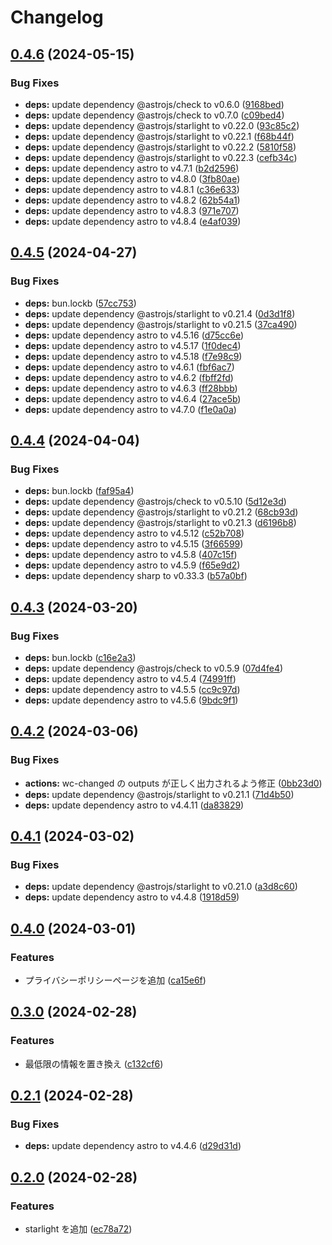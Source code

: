 # Changelog

## [0.4.6](https://github.com/nitoclub/nito-docs/compare/v0.4.5...v0.4.6) (2024-05-15)


### Bug Fixes

* **deps:** update dependency @astrojs/check to v0.6.0 ([9168bed](https://github.com/nitoclub/nito-docs/commit/9168bed4188a8dadd6f35122af42c9f3880ea9bc))
* **deps:** update dependency @astrojs/check to v0.7.0 ([c09bed4](https://github.com/nitoclub/nito-docs/commit/c09bed4d75c4acce66f5b2b135cfe6045d7709af))
* **deps:** update dependency @astrojs/starlight to v0.22.0 ([93c85c2](https://github.com/nitoclub/nito-docs/commit/93c85c24c0aa7446123656629a32eba3b860caf8))
* **deps:** update dependency @astrojs/starlight to v0.22.1 ([f68b44f](https://github.com/nitoclub/nito-docs/commit/f68b44f35c4336cbe697134882ba3edf8c91b16b))
* **deps:** update dependency @astrojs/starlight to v0.22.2 ([5810f58](https://github.com/nitoclub/nito-docs/commit/5810f5858496f358251edc3ac0843671c36be32c))
* **deps:** update dependency @astrojs/starlight to v0.22.3 ([cefb34c](https://github.com/nitoclub/nito-docs/commit/cefb34c38ac5f8781b3694aa0da81d4009a4f4ad))
* **deps:** update dependency astro to v4.7.1 ([b2d2596](https://github.com/nitoclub/nito-docs/commit/b2d2596d77e3a0803736c2a1311c2667eba8081e))
* **deps:** update dependency astro to v4.8.0 ([3fb80ae](https://github.com/nitoclub/nito-docs/commit/3fb80ae2970d6205330005639e2095950b45a748))
* **deps:** update dependency astro to v4.8.1 ([c36e633](https://github.com/nitoclub/nito-docs/commit/c36e633ba8caeeacfdce1f2ab501051b87773206))
* **deps:** update dependency astro to v4.8.2 ([62b54a1](https://github.com/nitoclub/nito-docs/commit/62b54a156e37e80297b241101d00a9bccb17ea7d))
* **deps:** update dependency astro to v4.8.3 ([971e707](https://github.com/nitoclub/nito-docs/commit/971e70740dd7f30c96f968d66ea56592cbb102ca))
* **deps:** update dependency astro to v4.8.4 ([e4af039](https://github.com/nitoclub/nito-docs/commit/e4af039becc53626633b81b487dd6ffa53901418))

## [0.4.5](https://github.com/nitoclub/nito-docs/compare/v0.4.4...v0.4.5) (2024-04-27)


### Bug Fixes

* **deps:** bun.lockb ([57cc753](https://github.com/nitoclub/nito-docs/commit/57cc7532a6de4dc8bb05c4cf4b71369207edd2c8))
* **deps:** update dependency @astrojs/starlight to v0.21.4 ([0d3d1f8](https://github.com/nitoclub/nito-docs/commit/0d3d1f8d0560cdd78c4e738fdd64f527ed7dd398))
* **deps:** update dependency @astrojs/starlight to v0.21.5 ([37ca490](https://github.com/nitoclub/nito-docs/commit/37ca4907f508d91392a3bc80c2019d8e64b09e08))
* **deps:** update dependency astro to v4.5.16 ([d75cc6e](https://github.com/nitoclub/nito-docs/commit/d75cc6ee7b86ad6008c3d59d12dda5c157ce67ce))
* **deps:** update dependency astro to v4.5.17 ([1f0dec4](https://github.com/nitoclub/nito-docs/commit/1f0dec42a1f04648fb053c7461bd33be2f8dce33))
* **deps:** update dependency astro to v4.5.18 ([f7e98c9](https://github.com/nitoclub/nito-docs/commit/f7e98c98252ccd6698ac47e342fa9802c58a69b7))
* **deps:** update dependency astro to v4.6.1 ([fbf6ac7](https://github.com/nitoclub/nito-docs/commit/fbf6ac7bc535bbb142beb025c2748552920a7e21))
* **deps:** update dependency astro to v4.6.2 ([fbff2fd](https://github.com/nitoclub/nito-docs/commit/fbff2fd612023ad95c233f0af3e4ef703a666355))
* **deps:** update dependency astro to v4.6.3 ([ff28bbb](https://github.com/nitoclub/nito-docs/commit/ff28bbb9206dab154a1c108d6c9eb911b82602e2))
* **deps:** update dependency astro to v4.6.4 ([27ace5b](https://github.com/nitoclub/nito-docs/commit/27ace5b5d79e5fb282317aae9976e6d46bd51433))
* **deps:** update dependency astro to v4.7.0 ([f1e0a0a](https://github.com/nitoclub/nito-docs/commit/f1e0a0a84fdedb746279a8024bf82f79fcbd1bd4))

## [0.4.4](https://github.com/nitoclub/nito-docs/compare/v0.4.3...v0.4.4) (2024-04-04)


### Bug Fixes

* **deps:** bun.lockb ([faf95a4](https://github.com/nitoclub/nito-docs/commit/faf95a459e1451e8f463ccd48ff942faf2aac40a))
* **deps:** update dependency @astrojs/check to v0.5.10 ([5d12e3d](https://github.com/nitoclub/nito-docs/commit/5d12e3d693134290a0e4b0634a4805335e08bc60))
* **deps:** update dependency @astrojs/starlight to v0.21.2 ([68cb93d](https://github.com/nitoclub/nito-docs/commit/68cb93d2b3d391ee7bba33663b03fa5b00f9bbe0))
* **deps:** update dependency @astrojs/starlight to v0.21.3 ([d6196b8](https://github.com/nitoclub/nito-docs/commit/d6196b802daabf15e6f61f4b513e173e72ceb1b4))
* **deps:** update dependency astro to v4.5.12 ([c52b708](https://github.com/nitoclub/nito-docs/commit/c52b7084bcceef115ef76a28b7bbe96ea6f250d4))
* **deps:** update dependency astro to v4.5.15 ([3f66599](https://github.com/nitoclub/nito-docs/commit/3f665993c42e9466ec9a18302274ea19646a8f4f))
* **deps:** update dependency astro to v4.5.8 ([407c15f](https://github.com/nitoclub/nito-docs/commit/407c15ff2efccd522884ff66e5dc7189d28b39bc))
* **deps:** update dependency astro to v4.5.9 ([f65e9d2](https://github.com/nitoclub/nito-docs/commit/f65e9d256dd9bf937fba7c75d44c1d73910c2a16))
* **deps:** update dependency sharp to v0.33.3 ([b57a0bf](https://github.com/nitoclub/nito-docs/commit/b57a0bf492e6b4a34a12299807bd086f57db1523))

## [0.4.3](https://github.com/nitoclub/nito-docs/compare/v0.4.2...v0.4.3) (2024-03-20)


### Bug Fixes

* **deps:** bun.lockb ([c16e2a3](https://github.com/nitoclub/nito-docs/commit/c16e2a309f3b8ea58fbfceeb075e7ae7feceed50))
* **deps:** update dependency @astrojs/check to v0.5.9 ([07d4fe4](https://github.com/nitoclub/nito-docs/commit/07d4fe4e03f49bc2890d1513afc63918570addaf))
* **deps:** update dependency astro to v4.5.4 ([74991ff](https://github.com/nitoclub/nito-docs/commit/74991ff7ec28b9446a43c2a223197e2a1d8fb8d4))
* **deps:** update dependency astro to v4.5.5 ([cc9c97d](https://github.com/nitoclub/nito-docs/commit/cc9c97d7c262d73ec421cfea66321306e4e8dd79))
* **deps:** update dependency astro to v4.5.6 ([9bdc9f1](https://github.com/nitoclub/nito-docs/commit/9bdc9f184b35dcd162a6aff974b9ea95892abb0e))

## [0.4.2](https://github.com/2rabs/nito-docs/compare/v0.4.1...v0.4.2) (2024-03-06)


### Bug Fixes

* **actions:** wc-changed の outputs が正しく出力されるよう修正 ([0bb23d0](https://github.com/2rabs/nito-docs/commit/0bb23d07db4efc01fd587305a97b9e325da385cc))
* **deps:** update dependency @astrojs/starlight to v0.21.1 ([71d4b50](https://github.com/2rabs/nito-docs/commit/71d4b501cd4cc65fe19b776b9a4f14f68a6fd9eb))
* **deps:** update dependency astro to v4.4.11 ([da83829](https://github.com/2rabs/nito-docs/commit/da8382900cd1d199e113539589906bfcfc1b1785))

## [0.4.1](https://github.com/2rabs/nito-docs/compare/v0.4.0...v0.4.1) (2024-03-02)


### Bug Fixes

* **deps:** update dependency @astrojs/starlight to v0.21.0 ([a3d8c60](https://github.com/2rabs/nito-docs/commit/a3d8c607941ab2e17da30aa70e70eebfaf45a910))
* **deps:** update dependency astro to v4.4.8 ([1918d59](https://github.com/2rabs/nito-docs/commit/1918d59a39ccaeec74c3510446e9a7aa3b66e77a))

## [0.4.0](https://github.com/2rabs/nito-docs/compare/v0.3.0...v0.4.0) (2024-03-01)


### Features

* プライバシーポリシーページを追加 ([ca15e6f](https://github.com/2rabs/nito-docs/commit/ca15e6fd4d45fcdf66dd710f5efb00f277ee2073))

## [0.3.0](https://github.com/2rabs/nito-docs/compare/v0.2.1...v0.3.0) (2024-02-28)


### Features

* 最低限の情報を置き換え ([c132cf6](https://github.com/2rabs/nito-docs/commit/c132cf6656a68613ad80eaedfb394ffcf279dace))

## [0.2.1](https://github.com/2rabs/nito-docs/compare/v0.2.0...v0.2.1) (2024-02-28)


### Bug Fixes

* **deps:** update dependency astro to v4.4.6 ([d29d31d](https://github.com/2rabs/nito-docs/commit/d29d31d9deb2b015cf7e59e212d1173f7c5e8378))

## [0.2.0](https://github.com/2rabs/nito-docs/compare/v0.1.0...v0.2.0) (2024-02-28)


### Features

* starlight を追加 ([ec78a72](https://github.com/2rabs/nito-docs/commit/ec78a72901ae44896d689758cea2abbe912c706d))

